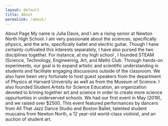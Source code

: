 ```yaml
---
layout: default
title: About
permalink: /about/
---
```


About Page
My name is Julia Davis, and I am a rising senior at Newton North High School. I am very passionate about the sciences, specifically physics, and the arts, specifically ballet and electric guitar. Though I have certainly cultivated this interests separately, I have also pursed the two disciplines together. For instance, at my high school , I founded STEAM (Science, Technology, Engineering, Art, and Math) Club. Through hands-on experiments, our goal is to expand artistic and scientific understanding in students and facilitate engaging discussions outside of the classroom. We also have been very fortunate to host guest speakers from the department of Physics at Harvard University as well as from the Museum of Science. I also founded Student Artists for Science Education, an organization devoted to brining together art and science in order to create more science oppurtunties in underserved schools. We had our first event in May (2019), and we raised over $2500. This event featured performances by dancers from All That Jazz Dance Studio and Boston Ballet, talented student muscains from Newton North, a 12 year-old world-class violinist, and an auction of student art. 
